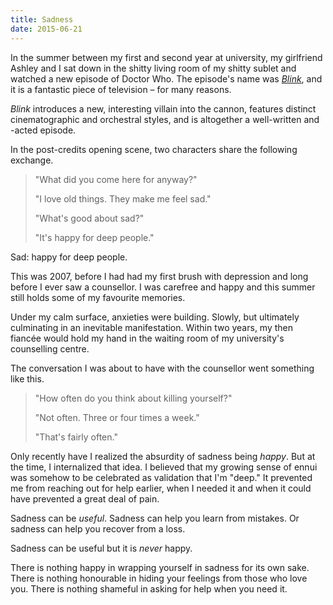 ```yaml
---
title: Sadness
date: 2015-06-21
---
```


In the summer between my first and second year at university, my girlfriend Ashley and I sat down in the shitty living room of my shitty sublet and watched a new episode of Doctor Who. The episode's name was [_Blink_](http://www.imdb.com/title/tt1000252/?ref_=ttqt_qt_tt), and it is a fantastic piece of television – for many reasons.

_Blink_ introduces a new, interesting villain into the cannon, features distinct cinematographic and orchestral styles, and is altogether a well-written and -acted episode.

In the post-credits opening scene, two characters share the following exchange.

> "What did you come here for anyway?"
>
> "I love old things. They make me feel sad."
>
> "What's good about sad?"
>
> "It's happy for deep people."

Sad: happy for deep people.

This was 2007, before I had had my first brush with depression and long before I ever saw a counsellor. I was carefree and happy and this summer still holds some of my favourite memories.

Under my calm surface, anxieties were building. Slowly, but ultimately culminating in an inevitable manifestation. Within two years, my then fiancée would hold my hand in the waiting room of my university's counselling centre.

The conversation I was about to have with the counsellor went something like this.

> "How often do you think about killing yourself?"
>
> "Not often. Three or four times a week."
>
> "That's fairly often."

Only recently have I realized the absurdity of sadness being _happy_. But at the time, I internalized that idea. I believed that my growing sense of ennui was somehow to be celebrated as validation that I'm "deep." It prevented me from reaching out for help earlier, when I needed it and when it could have prevented a great deal of pain.

Sadness can be _useful_. Sadness can help you learn from mistakes. Or sadness can help you recover from a loss.

Sadness can be useful but it is _never_ happy.

There is nothing happy in wrapping yourself in sadness for its own sake. There is nothing honourable in hiding your feelings from those who love you. There is nothing shameful in asking for help when you need it.
